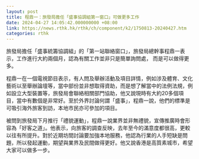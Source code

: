 ```yaml
---
layout: post
title: 程鼎一：旅發局擔任「盛事協調組第一窗口」可做更多工作
date: 2024-04-27 14:05:42.000000000 +08:00
link: https://news.rthk.hk/rthk/ch/component/k2/1750813-20240427.htm
categories: rthk
---
```


旅發局擔任「盛事統籌協調組」的「第一站聯絡窗口」，旅發局總幹事程鼎一表示，工作進行大約兩個月，認為有關工作並非只是簡單詢問處， 而是可以做得更多。

程鼎一在一個電視節目表示，有人問及舉辦活動及項目詳情，例如涉及體育、文化藝術以至舉辦論壇等，當中部份並非想取得資助，而是想了解當中的法例法規，例如設立大型裝置等，旅發局會聯絡相關部門協助，他又說現時有大約20多個項目，當中有數個是非常好。至於外界討論何謂「盛事」，程鼎一說，他們的標準是可吸引海外旅客到訪，本地巿民亦可參加的項目。

被問到旅發局下月推行「禮貌運動」，程鼎一說業界並非無禮貌，宣傳推廣時會形容為「好客之道」。他表示，向旅客的調查反映，去年至今的滿意度都很高，更較以往有所提升。對於近期坊間討論要加強本地服務，他認為行業的人手短缺是問題，所以發起運動，期望與業界及民間做得更好。他又說香港是高質素城巿，希望大家可以做多一步。
